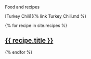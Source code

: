 Food and recipes

[Turkey Chili]({% link Turkey_Chili.md %}

{% for recipe in site.recipes %}
   <a href="{{ recipe.url | prepend: site.baseurl }}">
       <h2>{{ recipe.title }}</h2>
   </a>
{% endfor %}
